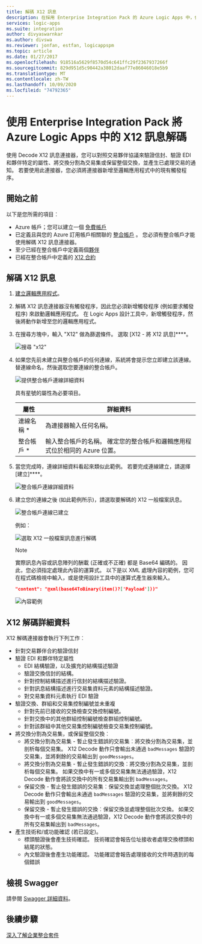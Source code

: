 ```yaml
---
title: 解碼 X12 訊息
description: 在採用 Enterprise Integration Pack 的 Azure Logic Apps 中，使用 X12 訊息解碼器來驗證 EDI 並產生通知
services: logic-apps
ms.suite: integration
author: divyaswarnkar
ms.author: divswa
ms.reviewer: jonfan, estfan, logicappspm
ms.topic: article
ms.date: 01/27/2017
ms.openlocfilehash: 918516a5629f8570d54c641ffc29f2367937266f
ms.sourcegitcommit: 829d951d5c90442a38012daaf77e86046018e5b9
ms.translationtype: MT
ms.contentlocale: zh-TW
ms.lasthandoff: 10/09/2020
ms.locfileid: "74792365"
---
```

# <a name="decode-x12-messages-in-azure-logic-apps-with-enterprise-integration-pack"></a>使用 Enterprise Integration Pack 將 Azure Logic Apps 中的 X12 訊息解碼

使用 Decode X12 訊息連接器，您可以對照交易夥伴協議來驗證信封、驗證 EDI 和夥伴特定的屬性、將交換分割為交易集或保留整個交換，並產生已處理交易的通知。 若要使用此連接器，您必須將連接器新增至邏輯應用程式中的現有觸發程序。

## <a name="before-you-start"></a>開始之前

以下是您所需的項目︰

* Azure 帳戶；您可以建立一個 [免費帳戶](https://azure.microsoft.com/free)
* 已定義且與您的 Azure 訂用帳戶相關聯的 [整合帳戶](logic-apps-enterprise-integration-create-integration-account.md) 。 您必須有整合帳戶才能使用解碼 X12 訊息連接器。
* 至少已經在整合帳戶中定義兩個[夥伴](logic-apps-enterprise-integration-partners.md)
* 已經在整合帳戶中定義的 [X12 合約](logic-apps-enterprise-integration-x12.md)

## <a name="decode-x12-messages"></a>解碼 X12 訊息

1. [建立邏輯應用程式](quickstart-create-first-logic-app-workflow.md)。

2. 解碼 X12 訊息連接器沒有觸發程序，因此您必須新增觸發程序 (例如要求觸發程序) 來啟動邏輯應用程式。 在 Logic Apps 設計工具中，新增觸發程序，然後將動作新增至您的邏輯應用程式。

3.  在搜尋方塊中，輸入 "X12" 做為篩選條件。 選取 [X12 - 將 X12 訊息]****。
   
    ![搜尋 "x12"](media/logic-apps-enterprise-integration-x12-decode/x12decodeimage1.png)  

3. 如果您先前未建立與整合帳戶的任何連線，系統將會提示您立即建立該連線。 替連線命名，然後選取您要連線的整合帳戶。 

    ![提供整合帳戶連線詳細資料](media/logic-apps-enterprise-integration-x12-decode/x12decodeimage4.png)

    具有星號的屬性為必要項目。

    | 屬性 | 詳細資料 |
    | --- | --- |
    | 連線名稱 * |為連接器輸入任何名稱。 |
    | 整合帳戶 * |輸入整合帳戶的名稱。 確定您的整合帳戶和邏輯應用程式位於相同的 Azure 位置。 |

5.  當您完成時，連線詳細資料看起來類似此範例。 若要完成連線建立，請選擇 [建立]****。
   
    ![整合帳戶連線詳細資料](media/logic-apps-enterprise-integration-x12-decode/x12decodeimage5.png) 

6. 建立您的連線之後 (如此範例所示)，請選取要解碼的 X12 一般檔案訊息。

    ![整合帳戶連線已建立](media/logic-apps-enterprise-integration-x12-decode/x12decodeimage6.png) 

    例如：

    ![選取 X12 一般檔案訊息進行解碼](media/logic-apps-enterprise-integration-x12-decode/x12decodeimage7.png) 

   > [!NOTE]
   > 實際訊息內容或訊息陣列的酬載 (正確或不正確) 都是 Base64 編碼的。 因此，您必須指定處理此內容的運算式。
   > 以下是以 XML 處理內容的範例，您可在程式碼檢視中輸入，或是使用設計工具中的運算式產生器來輸入。
   > ``` json
   > "content": "@xml(base64ToBinary(item()?['Payload']))"
   > ```
   > ![內容範例](media/logic-apps-enterprise-integration-x12-decode/content-example.png)
   >


## <a name="x12-decode-details"></a>X12 解碼詳細資料

X12 解碼連接器會執行下列工作︰

* 針對交易夥伴合約驗證信封
* 驗證 EDI 和夥伴特定屬性
  * EDI 結構驗證，以及擴充的結構描述驗證
  * 驗證交換信封的結構。
  * 針對控制結構描述進行信封的結構描述驗證。
  * 針對訊息結構描述進行交易集資料元素的結構描述驗證。
  * 對交易集資料元素執行 EDI 驗證 
* 驗證交換、群組和交易集控制編號並未重複
  * 針對先前已接收的交換檢查交換控制編號。
  * 針對交換中的其他群組控制編號檢查群組控制編號。
  * 針對該群組中其他交易集控制編號檢查交易集控制編號。
* 將交換分割為交易集，或保留整個交換︰
  * 將交換分割為交易集 - 暫止發生錯誤的交易集︰將交換分割為交易集，並剖析每個交易集。 
  X12 Decode 動作只會輸出未通過 `badMessages` 驗證的交易集，並將剩餘的交易輸出到 `goodMessages`。
  * 將交換分割為交易集 - 暫止發生錯誤的交換︰將交換分割為交易集，並剖析每個交易集。 
  如果交換中有一或多個交易集無法通過驗證，X12 Decode 動作會將該交換中的所有交易集輸出到 `badMessages`。
  * 保留交換 - 暫止發生錯誤的交易集︰保留交換並處理整個批次交換。 
  X12 Decode 動作只會輸出未通過 `badMessages` 驗證的交易集，並將剩餘的交易輸出到 `goodMessages`。
  * 保留交換 - 暫止發生錯誤的交換︰保留交換並處理整個批次交換。 
  如果交換中有一或多個交易集無法通過驗證，X12 Decode 動作會將該交換中的所有交易集輸出到 `badMessages`。 
* 產生技術和/或功能確認 (若已設定)。
  * 標頭驗證後會產生技術確認。 技術確認會報告位址接收者處理交換標頭和結尾的狀態。
  * 內文驗證後會產生功能確認。 功能確認會報告處理接收的文件時遇到的每個錯誤

## <a name="view-the-swagger"></a>檢視 Swagger
請參閱 [Swagger 詳細資料](/connectors/x12/)。 

## <a name="next-steps"></a>後續步驟
[深入了解企業整合套件](../logic-apps/logic-apps-enterprise-integration-overview.md "深入瞭解企業整合套件") 


